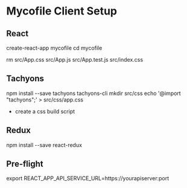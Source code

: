 # Mycofile Client Setup

## React

create-react-app mycofile
cd mycofile

rm src/App.css src/App.js src/App.test.js src/index.css

## Tachyons

npm install --save tachyons tachyons-cli
mkdir src/css
echo '@import "tachyons";' > src/css/app.css

- create a css build script

## Redux

npm install --save react-redux

## Pre-flight

export REACT_APP_API_SERVICE_URL=https://yourapiserver:port
